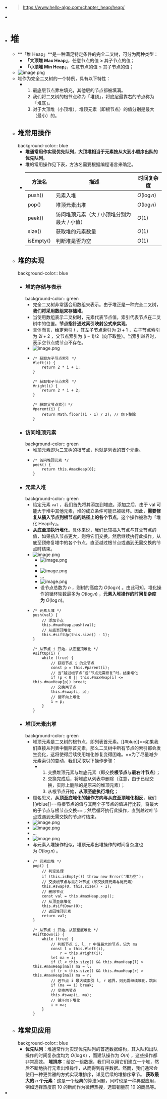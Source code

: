 - > https://www.hello-algo.com/chapter_heap/heap/
-
- # 堆
	- **「堆 Heap」**是一种满足特定条件的完全二叉树，可分为两种类型：
		- **「大顶堆 Max Heap」**，任意节点的值 ≥ 其子节点的值；
		- **「小顶堆 Min Heap」**，任意节点的值 ≤ 其子节点的值；
	- ![image.png](../assets/image_1686120248187_0.png)
	- 堆作为完全二叉树的一个特例，具有以下特性：
		- 1. 最底层节点靠左填充，其他层的节点都被填满。
		  2. 我们将二叉树的根节点称为「堆顶」，将底层最靠右的节点称为「堆底」。
		  3. 对于大顶堆（小顶堆），堆顶元素（即根节点）的值分别是最大（最小）的。
	- ## 堆常用操作
	  background-color:: blue
		- **堆通常用作实现优先队列，大顶堆相当于元素按从大到小顺序出队的优先队列**。
		- 堆的常用操作见下表，方法名需要根据编程语言来确定。
		- |方法名|描述|时间复杂度|
		  |--|--|--|
		  |push()|元素入堆|$O(\log{n})$|
		  |pop()|堆顶元素出堆|$O(\log{n})$|
		  |peek()|访问堆顶元素（大 / 小顶堆分别为最大 / 小值）|$O(1)$|
		  |size()|获取堆的元素数量|$O(1)$|
		  |isEmpty()|判断堆是否为空|$O(1)$|
	- ## 堆的实现
	  background-color:: blue
		- ### 堆的存储与表示
		  background-color:: green
			- 完全二叉树非常适合用数组来表示。由于堆正是一种完全二叉树，**我们将采用数组来存储堆**。
			- 当使用数组表示二叉树时，元素代表节点值，索引代表节点在二叉树中的位置。**节点指针通过索引映射公式来实现**。
			- 具体而言，给定索引 $i$ ，其左子节点索引为 $2i+1$ ，右子节点索引为 $2i+2$ ，父节点索引为 $(i−1)/2$（向下取整）。当索引越界时，表示空节点或节点不存在。
			- ![image.png](../assets/image_1686121835378_0.png)
			- ```
			  /* 获取左子节点索引 */
			  #left(i) {
			      return 2 * i + 1;
			  }
			  
			  /* 获取右子节点索引 */
			  #right(i) {
			      return 2 * i + 2;
			  }
			  
			  /* 获取父节点索引 */
			  #parent(i) {
			      return Math.floor((i - 1) / 2); // 向下整除
			  }
			  
			  ```
		- ### 访问堆顶元素
		  background-color:: green
			- 堆顶元素即为二叉树的根节点，也就是列表的首个元素。
			- ```
			  /* 访问堆顶元素 */
			  peek() {
			      return this.#maxHeap[0];
			  }
			  ```
		- ### 元素入堆
		  background-color:: green
			- 给定元素 `val` ，我们首先将其添加到堆底。添加之后，由于 val 可能大于堆中其他元素，堆的成立条件可能已被破坏。因此，**需要修复从插入节点到根节点的路径上的各个节点**，这个操作被称为「堆化 Heapify」。
			- **从底至顶执行堆化**。具体来说，我们比较插入节点与其父节点的值，如果插入节点更大，则将它们交换。然后继续执行此操作，从底至顶修复堆中的各个节点，直至越过根节点或遇到无需交换的节点时结束。
			- ![image.png](../assets/image_1686640775248_0.png)
				- ![image.png](../assets/image_1686640791132_0.png)
				-
				- ![image.png](../assets/image_1686640810295_0.png)
				- ...
				- ![image.png](../assets/image_1686640824144_0.png)
				- 设节点总数为 $n$ ，则树的高度为 $O(\log{n})$ 。由此可知，堆化操作的循环轮数最多为 $O(\log⁡{n})$ ，**元素入堆操作的时间复杂度为** $O(\log⁡{n})$。
			- ```
			  /* 元素入堆 */
			  push(val) {
			      // 添加节点
			      this.#maxHeap.push(val);
			      // 从底至顶堆化
			      this.#siftUp(this.size() - 1);
			  }
			  
			  /* 从节点 i 开始，从底至顶堆化 */
			  #siftUp(i) {
			      while (true) {
			          // 获取节点 i 的父节点
			          const p = this.#parent(i);
			          // 当“越过根节点”或“节点无需修复”时，结束堆化
			          if (p < 0 || this.#maxHeap[i] <= this.#maxHeap[p]) break;
			          // 交换两节点
			          this.#swap(i, p);
			          // 循环向上堆化
			          i = p;
			      }
			  }
			  ```
		- ### 堆顶元素出堆
		  background-color:: green
			- 堆顶元素是二叉树的根节点，即列表首元素。[[#blue]]==如果我们直接从列表中删除首元素，那么二叉树中所有节点的索引都会发生变化，这将使得后续使用堆化修复变得困难。==为了尽量减少元素索引的变动，我们采取以下操作步骤：
				- 1. 交换堆顶元素与堆底元素（即交换**根节点**与**最右叶节点**）；
				  2. 交换完成后，将堆底从列表中删除（注意，由于已经交换，实际上删除的是原来的堆顶元素）；
				  3. 从根节点开始，**从顶至底执行堆化**；
			- 顾名思义，**从顶至底堆化的操作方向与从底至顶堆化相反**，我们[[#blue]]==将根节点的值与其两个子节点的值进行比较，将最大的子节点与根节点交换==；然后循环执行此操作，直到越过叶节点或遇到无需交换的节点时结束。
			- ![image.png](../assets/image_1686641311441_0.png)
			- ![image.png](../assets/image_1686641323202_0.png)
			- ...
			- ![image.png](../assets/image_1686641344261_0.png)
			- 与元素入堆操作相似，堆顶元素出堆操作的时间复杂度也为 $O(\log⁡{n})$ 。
			- ```
			  /* 元素出堆 */
			  pop() {
			      // 判空处理
			      if (this.isEmpty()) throw new Error('堆为空');
			      // 交换根节点与最右叶节点（即交换首元素与尾元素）
			      this.#swap(0, this.size() - 1);
			      // 删除节点
			      const val = this.#maxHeap.pop();
			      // 从顶至底堆化
			      this.#siftDown(0);
			      // 返回堆顶元素
			      return val;
			  }
			  
			  /* 从节点 i 开始，从顶至底堆化 */
			  #siftDown(i) {
			      while (true) {
			          // 判断节点 i, l, r 中值最大的节点，记为 ma
			          const l = this.#left(i),
			              r = this.#right(i);
			          let ma = i;
			          if (l < this.size() && this.#maxHeap[l] > this.#maxHeap[ma]) ma = l;
			          if (r < this.size() && this.#maxHeap[r] > this.#maxHeap[ma]) ma = r;
			          // 若节点 i 最大或索引 l, r 越界，则无需继续堆化，跳出
			          if (ma == i) break;
			          // 交换两节点
			          this.#swap(i, ma);
			          // 循环向下堆化
			          i = ma;
			      }
			  }
			  ```
	- ## 堆常见应用
	  background-color:: blue
		- **优先队列**：堆通常作为实现优先队列的首选数据结构，其入队和出队操作的时间复杂度均为 $O(\log⁡{n})$ ，而建队操作为 $O(n)$ ，这些操作都非常高效。
		  **堆排序**：给定一组数据，我们可以用它们建立一个堆，然后不断地执行元素出堆操作，从而得到有序数据。然而，我们通常会使用一种更优雅的方式实现堆排序，详见后续的堆排序章节。
		  **获取最大的** $n$ **个元素**：这是一个经典的算法问题，同时也是一种典型应用，例如选择热度前 10 的新闻作为微博热搜，选取销量前 10 的商品等。
-